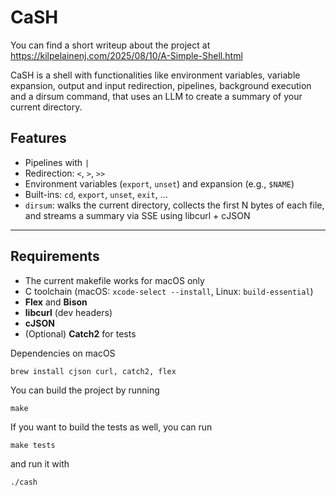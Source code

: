 # CaSH
You can find a short writeup about the project at https://kilpelainenj.com/2025/08/10/A-Simple-Shell.html

CaSH is a shell with functionalities like environment variables, variable expansion, output and input redirection, pipelines, background execution
and a dirsum command, that uses an LLM to create a summary of your current directory.

## Features

- Pipelines with `|`
- Redirection: `<`, `>`, `>>`
- Environment variables (`export`, `unset`) and expansion (e.g., `$NAME`)
- Built-ins: `cd`, `export`, `unset`, `exit`, …  
- `dirsum`: walks the current directory, collects the first N bytes of each file,
  and streams a summary via SSE using libcurl + cJSON

---

## Requirements

- The current makefile works for macOS only
- C toolchain (macOS: `xcode-select --install`, Linux: `build-essential`)
- **Flex** and **Bison**
- **libcurl** (dev headers)
- **cJSON**
- (Optional) **Catch2** for tests


Dependencies on macOS 
```
brew install cjson curl, catch2, flex
```
You can build the project by running 
```
make
```
If you want to build the tests as well, you can run 
```
make tests
```
and run it with 
```
./cash
```